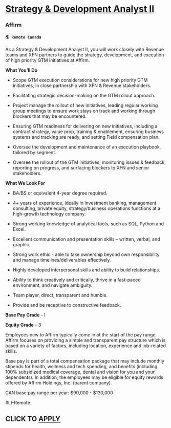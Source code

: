 # [Strategy & Development Analyst II](https://www.remotewlb.com/apply/strategy-development-analyst-ii-130464)  
### Affirm  
#### `🌎 Remote Canada`  

As a Strategy & Development Analyst II, you will work closely with Revenue teams and XFN partners to guide the strategy, development, and execution of high priority GTM initiatives at Affirm.

**What You’ll Do** ​

  * Scope GTM execution considerations for new high priority GTM initiatives, in close partnership with XFN & Revenue stakeholders.

  * Facilitating strategic decision-making on the GTM rollout approach.

  * Project manage the rollout of new initiatives, leading regular working group meetings to ensure work stays on track and working through blockers that may be encountered.

  * Ensuring GTM readiness for delivering on new initiatives, including a contract strategy, value prop, training & enablement, ensuring business systems and tracking are ready, and setting Field compensation plan.

  * Oversee the development and maintenance of an execution playbook, tailored by segment.

  * Oversee the rollout of the GTM initiatives, monitoring issues & feedback, reporting on progress, and surfacing blockers to XFN and senior stakeholders.

**What We Look For**

  * BA/BS or equivalent 4-year degree required.

  * 4+ years of experience, ideally in investment banking, management consulting, private equity, strategy/business operations functions at a high-growth technology company.

  * Strong working knowledge of analytical tools, such as SQL, Python and Excel.

  * Excellent communication and presentation skills – written, verbal, and graphic.

  * Strong work ethic - able to take ownership beyond own responsibility and manage timelines/deliverables effectively.

  * Highly developed interpersonal skills and ability to build relationships.

  * Ability to think creatively and critically, thrive in a fast-paced environment, and navigate ambiguity.

  * Team player, direct, transparent and humble. 

  * Provide and be receptive to constructive feedback.

**Base Pay Grade** \- I

**Equity Grade** \- 3

Employees new to Affirm typically come in at the start of the pay range. Affirm focuses on providing a simple and transparent pay structure which is based on a variety of factors, including location, experience and job-related skills.

Base pay is part of a total compensation package that may include monthly stipends for health, wellness and tech spending, and benefits (including 100% subsidized medical coverage, dental and vision for you and your dependents). In addition, the employees may be eligible for equity rewards offered by Affirm Holdings, Inc. (parent company).

CAN base pay range per year: $90,000 - $130,000

#LI-Remote

  
## CLICK TO [APPLY](https://www.remotewlb.com/apply/strategy-development-analyst-ii-130464)

